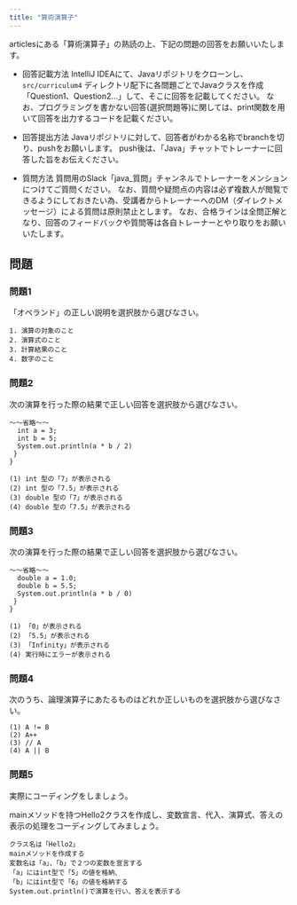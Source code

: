 ```yaml
---
title: "算術演算子"
---
```


articlesにある「算術演算子」の熟読の上、下記の問題の回答をお願いいたします。

* 回答記載方法
IntelliJ IDEAにて、Javaリポジトリをクローンし、`src/curriculum4` ディレクトリ配下に各問題ごとでJavaクラスを作成「Question1、Question2...」して、そこに回答を記載してください。
なお、プログラミングを書かない回答(選択問題等)に関しては、print関数を用いて回答を出力するコードを記載ください。

* 回答提出方法
Javaリポジトリに対して、回答者がわかる名称でbranchを切り、pushをお願いします。
push後は、「Java」チャットでトレーナーに回答した旨をお伝えください。

* 質問方法
質問用のSlack「java_質問」チャンネルでトレーナーをメンションにつけてご質問ください。
なお、質問や疑問点の内容は必ず複数人が閲覧できるようにしておきたい為、受講者からトレーナーへのDM（ダイレクトメッセージ）による質問は原則禁止とします。
なお、合格ラインは全問正解となり、回答のフィードバックや質問等は各自トレーナーとやり取りをお願いいたします。

## 問題

### 問題1
「オペランド」の正しい説明を選択肢から選びなさい。

```
1. 演算の対象のこと
2. 演算式のこと
3. 計算結果のこと
4. 数字のこと
```

### 問題2
次の演算を行った際の結果で正しい回答を選択肢から選びなさい。

```
〜〜省略〜〜
  int a = 3;
  int b = 5;
  System.out.println(a * b / 2)
 }
}

(1) int 型の「7」が表示される
(2) int 型の「7.5」が表示される
(3) double 型の「7」が表示される
(4) double 型の「7.5」が表示される
```

### 問題3
次の演算を行った際の結果で正しい回答を選択肢から選びなさい。

```
〜〜省略〜〜
  double a = 1.0;
  double b = 5.5;
  System.out.println(a * b / 0)
 }
}

(1) 「0」が表示される
(2) 「5.5」が表示される
(3) 「Infinity」が表示される
(4) 実行時にエラーが表示される
```

### 問題4
次のうち、論理演算子にあたるものはどれか正しいものを選択肢から選びなさい。

```
(1) A != B
(2) A++
(3) // A
(4) A || B
```

### 問題5
実際にコーディングをしましょう。

mainメソッドを持つHello2クラスを作成し、変数宣言、代入、演算式、答えの表示の処理をコーディングしてみましょう。

```
クラス名は「Hello2」
mainメソッドを作成する
変数名は「a」、「b」で２つの変数を宣言する
「a」にはint型で「5」の値を格納、
「b」にはint型で「6」の値を格納する
System.out.println()で演算を行い、答えを表示する
```
